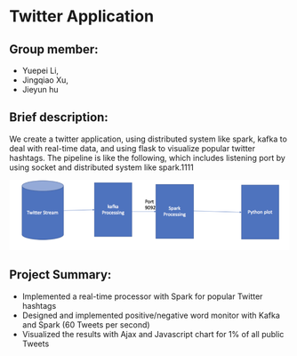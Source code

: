 # Twitter Application

## Group member:
- Yuepei Li,
- Jingqiao Xu,
- Jieyun hu   						

## Brief description:

We create a twitter application,
using distributed system like spark, kafka to deal with real-time data, and using flask to visualize popular twitter hashtags. The pipeline is like the following, which includes listening port by using socket and distributed system like spark.1111

![da](../pictures/Picture1.png)

## Project Summary:
* Implemented a real-time processor with Spark for popular Twitter hashtags
* Designed and implemented positive/negative word monitor with Kafka and Spark (60 Tweets per second)
* Visualized the results with Ajax and Javascript chart for 1% of all public Tweets
